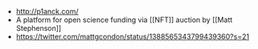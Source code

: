 - http://p1anck.com/
- A platform for open science funding via [[NFT]] auction by [[Matt Stephenson]]
- https://twitter.com/mattgcondon/status/1388565343799439360?s=21
